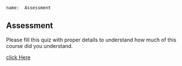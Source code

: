 ```ngMeta
name:  Assessment
```

## Assessment

Please fill this quiz with proper details to understand how much of this course did you understand.

[click Here]("https://docs.google.com/forms/d/e/1FAIpQLSffXyghJwy3FgCE5bIP6ZGTAhGW1F5LyxH2h8tDqSSew6JW1w/viewform?usp=sf_link")